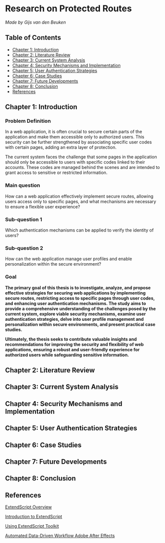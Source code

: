 # Research on Protected Routes

_Made by Gijs van den Beuken_

## Table of Contents

- [Chapter 1: Introduction](#introduction)
- [Chapter 2: Literature Review](#literature-review)
- [Chapter 3: Current System Analysis](#current-system-analysis)
- [Chapter 4: Security Mechanisms and Implementation](#security-mechanisms-and-implementation)
- [Chapter 5: User Authentication Strategies](#user-authentication-strategies)
- [Chapter 6: Case Studies](#case-studies)
- [Chapter 7: Future Developments](#future-developments)
- [Chapter 8: Conclusion](#conclusion)
- [References](#references)

## Chapter 1: Introduction <a name="introduction"></a>

### Problem Definition

In a web application, it is often crucial to secure certain parts of the application and make them accessible only to authorized users. This security can be further strengthened by associating specific user codes with certain pages, adding an extra layer of protection.

The current system faces the challenge that some pages in the application should only be accessible to users with specific codes linked to their accounts. These codes are managed behind the scenes and are intended to grant access to sensitive or restricted information.

### Main question

How can a web application effectively implement secure routes, allowing users access only to specific pages, and what mechanisms are necessary to ensure a flexible user experience?

### Sub-question 1

Which authentication mechanisms can be applied to verify the identity of users?

### Sub-question 2

How can the web application manage user profiles and enable personalization within the secure environment?

### Goal

**The primary goal of this thesis is to investigate, analyze, and propose effective strategies for securing web applications by implementing secure routes, restricting access to specific pages through user codes, and enhancing user authentication mechanisms. The study aims to provide a comprehensive understanding of the challenges posed by the current system, explore viable security mechanisms, examine user authentication strategies, delve into user profile management and personalization within secure environments, and present practical case studies.** 

**Ultimately, the thesis seeks to contribute valuable insights and recommendations for improving the security and flexibility of web applications, ensuring a robust and user-friendly experience for authorized users while safeguarding sensitive information.**

## Chapter 2: Literature Review <a name="literature-review"></a>

## Chapter 3: Current System Analysis <a name="current-system-analysis"></a>

## Chapter 4: Security Mechanisms and Implementation <a name="security-mechanisms-and-implementation"></a>

## Chapter 5: User Authentication Strategies <a name="user-authentication-strategies"></a>

## Chapter 6: Case Studies <a name="case-studies"></a>

## Chapter 7: Future Developments <a name="future-developments"></a>

## Chapter 8: Conclusion <a name="conclusion"></a>

## References <a name="references"></a>

[ExtendScript Overview](https://extendscript.docsforadobe.dev/introduction/extendscript-overview.html)

[Introduction to ExtendScript](https://extendscript.docsforadobe.dev/introduction/index.html)

[Using ExtendScript Toolkit](https://help.adobe.com/en_US/framemaker/using/using-framemaker/FrameMaker-2022/user-guide/frm_script_sc-using-extendscript-toolkit.html)

[Automated Data-Driven Workflow Adobe After Effects](https://community.adobe.com/t5/after-effects-discussions/automated-data-driven-workflow-adobe-after-effects/m-p/10932312)
